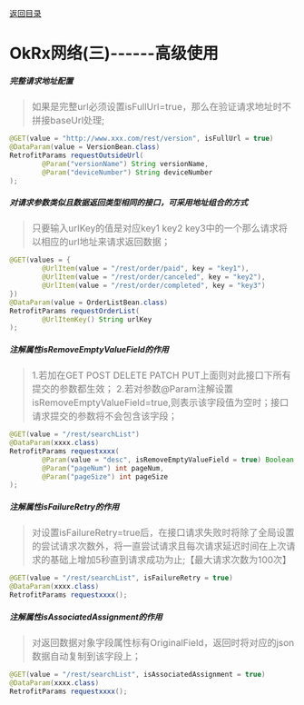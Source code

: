 [返回目录](/dev_documents/docs/okrx-net-document-dir.md)
# OkRx网络(三)------高级使用
##### 完整请求地址配置
><font color=gray size=3>如果是完整url必须设置isFullUrl=true，那么在验证请求地址时不拼接baseUrl处理;</font>

```java
@GET(value = "http://www.xxx.com/rest/version", isFullUrl = true)
@DataParam(value = VersionBean.class)
RetrofitParams requestOutsideUrl(
        @Param("versionName") String versionName,
        @Param("deviceNumber") String deviceNumber
);
```
##### 对请求参数类似且数据返回类型相同的接口，可采用地址组合的方式
><font color=gray size=3>只要输入urlKey的值是对应key1 key2 key3中的一个那么请求将以相应的url地址来请求返回数据；</font>

```java
@GET(values = {
        @UrlItem(value = "/rest/order/paid", key = "key1"),
        @UrlItem(value = "/rest/order/canceled", key = "key2"),
        @UrlItem(value = "/rest/order/completed", key = "key3")
})
@DataParam(value = OrderListBean.class)
RetrofitParams requestOrderList(
        @UrlItemKey() String urlKey
);
```
##### 注解属性isRemoveEmptyValueField的作用
><font color=gray size=3>1.若加在GET POST DELETE PATCH PUT上面则对此接口下所有提交的参数都生效；
2.若对参数@Param注解设置isRemoveEmptyValueField=true,则表示该字段值为空时；接口请求提交的参数将不会包含该字段；</font>

```java
@GET(value = "/rest/searchList")
@DataParam(xxxx.class)
RetrofitParams requestxxxx(
        @Param(value = "desc", isRemoveEmptyValueField = true) Boolean desc,
        @Param("pageNum") int pageNum,
        @Param("pageSize") int pageSize
);
```
##### 注解属性isFailureRetry的作用
><font color=gray size=3>对设置isFailureRetry=true后，在接口请求失败时将除了全局设置的尝试请求次数外，将一直尝试请求且每次请求延迟时间在上次请求的基础上增加5秒直到请求成功为止;【最大请求次数为100次】</font>

```java
@GET(value = "/rest/searchList", isFailureRetry = true)
@DataParam(xxxx.class)
RetrofitParams requestxxxx();
```
##### 注解属性isAssociatedAssignment的作用
><font color=gray size=3>对返回数据对象字段属性标有OriginalField，返回时将对应的json数据自动复制到该字段上；</font>

```java
@GET(value = "/rest/searchList", isAssociatedAssignment = true)
@DataParam(xxxx.class)
RetrofitParams requestxxxx();
```